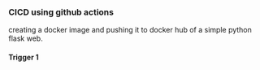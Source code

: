### CICD using github actions
creating a docker image and pushing it to docker hub of a simple python flask web. 

#### Trigger 1

